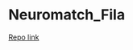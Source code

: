 # Neuromatch_Fila

[Repo link](https://drive.google.com/drive/folders/1FoejURiI3OYFSUAv3bHCF9qNMtQgFzEM)
